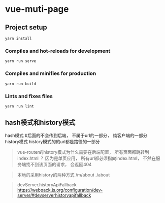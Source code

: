 # vue-muti-page

## Project setup
```
yarn install
```

### Compiles and hot-reloads for development
```
yarn run serve
```

### Compiles and minifies for production
```
yarn run build
```

### Lints and fixes files
```
yarn run lint
```
## hash模式和history模式
hash模式
#后面的不会传到后端， 不属于url的一部分， 纯客户端的一部分
history模式
history模式的的url都是路径的一部分

> vue-router的history模式为什么需要在后端配置， 所有页面都跳转到index.html ？
因为是单页应用， 所有url都必须指向index.html， 不然在服务端找不到该页面的请求， 会返回404

> 本地的采用history的两种方式
/m/about
./about


> devServer.historyApiFallback
https://webpack.js.org/configuration/dev-server/#devserverhistoryapifallback





